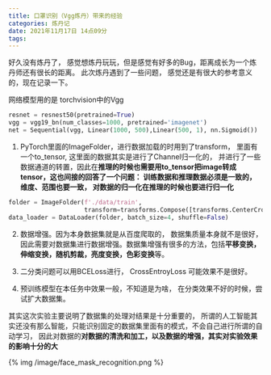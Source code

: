```yaml
---
title: 口罩识别（Vgg炼丹）带来的经验
categories: 炼丹记
date: 2021年11月17日 14点09分
tags:
---
```


好久没有炼丹了， 感觉想炼丹玩玩，但是感觉有好多的Bug，距离成长为一个炼丹师还有很长的距离。
此次炼丹遇到了一些问题， 感觉还是有很大的参考意义的，现在记录一下。

网络模型用的是 torchvision中的Vgg

```python
resnet = resnest50(pretrained=True)
vgg = vgg19_bn(num_classes=1000, pretrained='imagenet')
net = Sequential(vgg, Linear(1000, 500),Linear(500, 1), nn.Sigmoid())
```


1. PyTorch里面的ImageFolder，进行数据加载的时用到了transform， 里面有一个to_tensor,  这里面的数据其实是进行了Channel归一化的， 并进行了一些数据通道的转置，因此在**推理的时候也需要用to_tensor把image转成tensor，这也间接的回答了一个问题： 训练数据和推理数据必须是一致的，维度、范围也要一致， 对数据的归一化在推理的时候也要进行归一化**

```python
folder = ImageFolder(f'./data/train',
                     transform=transforms.Compose([transforms.CenterCrop(400), transforms.ToTensor()]))
data_loader = DataLoader(folder, batch_size=4, shuffle=False)
```

2. 数据增强。因为本身数据集就是从百度爬取的， 数据集质量本身就不是很好，因此需要对数据集进行数据增强。数据集增强有很多的方法，包括**平移变换，伸缩变换，随机剪裁，亮度变换，色彩变换**等。

3. 二分类问题可以用BCELoss进行， CrossEntroyLoss 可能效果不是很好。

4. 预训练模型在本任务中效果一般，不知道是为啥， 在分类效果不好的时候，尝试扩大数据集。

其实这次实验主要说明了数据集的处理对结果是十分重要的， 所谓的人工智能其实还没有那么智能，只能识别固定的数据集里面有的模式，不会自己进行所谓的自动学习， 因此对数据的**对数据的清洗和加工，以及数据的增强，其实对实验效果的影响十分的大**



{% img /image/face_mask_recognition.png %}
